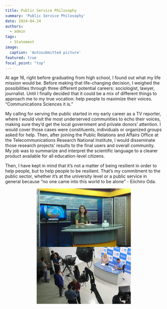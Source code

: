 ```yaml
---
title: Public Service Philosophy
summary: 'Public Service Philosophy'
date: 2024-04-24
authors:
  - admin
tags:
  - Statement
image:
  caption: 'Autosubmitted picture'
featured: true
focal_point: "top"
---
```


At age 16, right before graduating from high school, I found out what my life mission would be. Before making that life-changing decision, I weighed the possibilities through three different potential careers: sociologist, lawyer, journalist. Until I finally decided that it could be a mix of different things to approach me to my true vocation: help people to maximize their voices. “Communications Sciences it is.” 

My calling for serving the public started in my early career as a TV reporter, where I would visit the most underserved communities to echo their voices, making sure they’d get the local government and private donors’ attention. I would cover those cases were constituents, individuals or organized groups asked for help. Then, after joining the Public Relations and Affairs Office at the Telecommunications Research National Institute, I would disseminate those research projects’ results to the final users and overall community. My job was to summarize and interpret the scientific language to a clearer product available for all education-level citizens.  

Then, I have kept in mind that it’s not a matter of being resilient in order to help people, but to help people to be resilient. That’s my commitment to the public sector, whether it’s at the university level or a public service in general because “no one came into this world to be alone” - Eiichiro Oda. 

<div style="display: flex; justify-content: center;">
    <img src="a.jpg" alt="figure" width="60%">
</div>

<div style="display: flex; justify-content: center;">
    <img src="b.jpg" alt="figure" width="60%">
</div>
